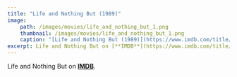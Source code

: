 ```yaml
---
title: "Life and Nothing But (1989)"
image:
    path: /images/movies/life_and_nothing_but_1.png
    thumbnail: /images/movies/life_and_nothing_but_1.png
    caption: "[Life and Nothing But (1989)](https://www.imdb.com/title/tt0098596/)"
excerpt: Life and Nothing But on [**IMDB**](https://www.imdb.com/title/tt0098596/).
---
```


Life and Nothing But on [**IMDB**](https://www.imdb.com/title/tt0098596/).

